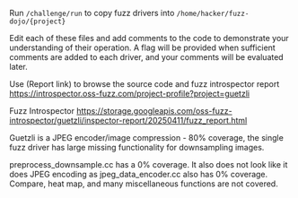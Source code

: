 Run `/challenge/run` to copy fuzz drivers into `/home/hacker/fuzz-dojo/{project}`

Edit each of these files and add comments to the code to demonstrate your understanding of their operation. A flag will be provided when sufficient comments are added to each driver, and your comments will be evaluated later.

Use (Report link) to browse the source code and fuzz introspector report https://introspector.oss-fuzz.com/project-profile?project=guetzli

Fuzz Introspector
https://storage.googleapis.com/oss-fuzz-introspector/guetzli/inspector-report/20250411/fuzz_report.html

Guetzli is a JPEG encoder/image compression - 80% coverage, the single fuzz driver has large missing functionality for downsampling images.

preprocess_downsample.cc has a 0% coverage.  It also does not look like it does JPEG encoding as jpeg_data_encoder.cc also has 0% coverage.  Compare, heat map, and many miscellaneous functions are not covered.
